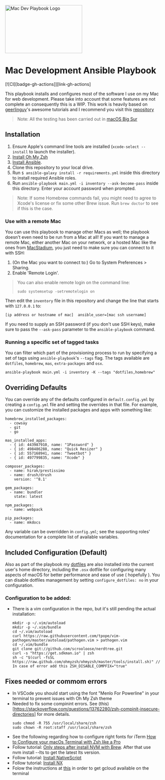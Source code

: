<img src="https://raw.githubusercontent.com/roycastro/mac-dev-setup/master/files/Mac-Dev-Playbook-Logo.png" width="250" height="156" alt="Mac Dev Playbook Logo" />

# Mac Development Ansible Playbook

[![CI][badge-gh-actions]][link-gh-actions]

This playbook installs and configures most of the software I use on my Mac for web development. Please take into account that some features are not complete an consequently this is a WIP. This work is heavily based on [geerlinguy](https://github.com/geerlingguy)'s awesome tutorials and I recommend you visit this [repository](https://github.com/geerlingguy/mac-dev-playbook)

> Note: All the testing has been carried out in [macOS Big Sur](https://www.apple.com/macos/big-sur/)

## Installation

  1. Ensure Apple's command line tools are installed (`xcode-select --install` to launch the installer).
  2. [Install Oh My Zsh](https://ohmyz.sh/)
  3. [Install Ansible](http://docs.ansible.com/intro_installation.html).
  4. Clone this repository to your local drive.
  5. Run `$ ansible-galaxy install -r requirements.yml` inside this directory to install required Ansible roles.
  6. Run `ansible-playbook main.yml -i inventory --ask-become-pass` inside this directory. Enter your account password when prompted.

> Note: If some Homebrew commands fail, you might need to agree to Xcode's license or fix some other Brew issue. Run `brew doctor` to see if this is the case.

### Use with a remote Mac

You can use this playbook to manage other Macs as well; the playbook doesn't even need to be run from a Mac at all! If you want to manage a remote Mac, either another Mac on your network, or a hosted Mac like the ones from [MacStadium](https://www.macstadium.com), you just need to make sure you can connect to it with SSH:

  1. (On the Mac you want to connect to:) Go to System Preferences > Sharing.
  2. Enable 'Remote Login'.

> You can also enable remote login on the command line:
>
>     sudo systemsetup -setremotelogin on

Then edit the `inventory` file in this repository and change the line that starts with `127.0.0.1` to:

```
[ip address or hostname of mac]  ansible_user=[mac ssh username]
```

If you need to supply an SSH password (if you don't use SSH keys), make sure to pass the `--ask-pass` parameter to the `ansible-playbook` command.

### Running a specific set of tagged tasks

You can filter which part of the provisioning process to run by specifying a set of tags using `ansible-playbook`'s `--tags` flag. The tags available are `dotfiles`, `homebrew`, `mas`, `extra-packages` and `osx`.

    ansible-playbook main.yml -i inventory -K --tags "dotfiles,homebrew"

## Overriding Defaults

You can override any of the defaults configured in `default.config.yml` by creating a `config.yml` file and setting the overrides in that file. For example, you can customize the installed packages and apps with something like:

    homebrew_installed_packages:
      - cowsay
      - git
      - go
    
    mas_installed_apps:
      - { id: 443987910, name: "1Password" }
      - { id: 498486288, name: "Quick Resizer" }
      - { id: 557168941, name: "Tweetbot" }
      - { id: 497799835, name: "Xcode" }
    
    composer_packages:
      - name: hirak/prestissimo
      - name: drush/drush
        version: '^8.1'
    
    gem_packages:
      - name: bundler
        state: latest
    
    npm_packages:
      - name: webpack
    
    pip_packages:
      - name: mkdocs

Any variable can be overridden in `config.yml`; see the supporting roles' documentation for a complete list of available variables.

## Included Configuration (Default)


Also as part of the playbook my [dotfiles](https://github.com/roycastro/mac-dev-dotfiles) are also installed into the current user's home directory, including the `.osx` dotfile for configuring many aspects of macOS for better performance and ease of use ( hopefully ). You can disable dotfiles management by setting `configure_dotfiles: no` in your configuration.

### Configuration to be added:

  - There is a vim configuration in the repo, but it's still pending the actual installation:
    ```
    mkdir -p ~/.vim/autoload
    mkdir -p ~/.vim/bundle
    cd ~/.vim/autoload
    curl https://raw.githubusercontent.com/tpope/vim-pathogen/master/autoload/pathogen.vim > pathogen.vim
    cd ~/.vim/bundle
    git clone git://github.com/scrooloose/nerdtree.git
    curl -s "https://get.sdkman.io" | zsh
    sh -c "$(curl -fsSL https://raw.github.com/ohmyzsh/ohmyzsh/master/tools/install.sh)" // In case of error add this ZSH_DISABLE_COMPFIX="true"
    ```
## Fixes needed or commom errors
- In VSCode you should start using the font "Menlo For Powerline" in your terminal to prevent issues with Oh My Zsh theme
- Needed to fix some compinint errors. See (this)[https://stackoverflow.com/questions/13762280/zsh-compinit-insecure-directories] for more details.
  ```
  sudo chmod -R 755 /usr/local/share/zsh
  sudo chown -R root:staff /usr/local/share/zsh
  ```
- See the following regarding how to configure right fonts for iTerm [How to Configure your macOs Terminal with Zsh like a Pro](https://www.freecodecamp.org/news/how-to-configure-your-macos-terminal-with-zsh-like-a-pro-c0ab3f3c1156/)
- Follow tutorial: [Only steps after install NVM with Brew](https://jamesauble.medium.com/install-nvm-on-mac-with-brew-adb921fb92cc). After that use nvm install --lts to get the latest lts version.
- Follow tutorial: [Install NativeScript](https://docs.nativescript.org/start/ns-setup-os-x)
- Follow tutorial: [Install NX](https://nx.dev/latest/angular/getting-started/cli-overview#installing-the-cli)
- Folow the instructions at [this](https://formulae.brew.sh/cask/google-cloud-sdk) in order to get gcloud available on the terminal